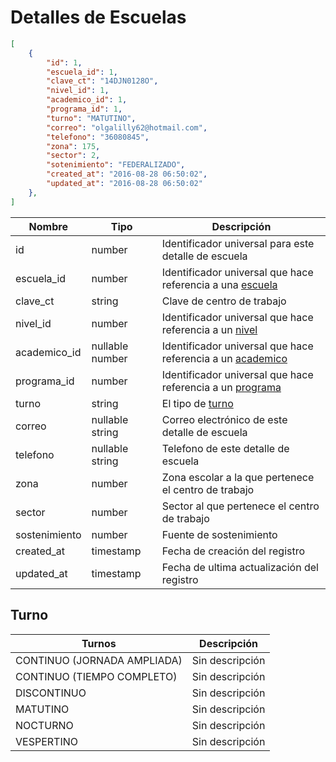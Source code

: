 # Detalles de Escuelas

```json
[
	{
	    "id": 1,
	    "escuela_id": 1,
	    "clave_ct": "14DJN0128O",
	    "nivel_id": 1,
	    "academico_id": 1,
	    "programa_id": 1,
	    "turno": "MATUTINO",
	    "correo": "olgalilly62@hotmail.com",
	    "telefono": "36080845",
	    "zona": 175,
	    "sector": 2,
	    "sotenimiento": "FEDERALIZADO",
	    "created_at": "2016-08-28 06:50:02",
	    "updated_at": "2016-08-28 06:50:02"
	},
]
```

 Nombre    | Tipo    | Descripción
---------- | ------- | -----------
 id | number  | Identificador universal para este detalle de escuela
 escuela_id | number | Identificador universal que hace referencia a una [escuela](#escuelas)
 clave_ct | string | Clave de centro de trabajo
 nivel_id | number | Identificador universal que hace referencia a un [nivel](#niveles)
 academico_id | nullable number | Identificador universal que hace referencia a un [academico](#academicos) 
 programa_id | number | Identificador universal que hace referencia a un [programa](#programas) 
 turno | string | El tipo de [turno](#turno)
 correo | nullable string | Correo electrónico de este detalle de escuela
 telefono | nullable string | Telefono de este detalle de escuela 
 zona | number | Zona escolar a la que pertenece el centro de trabajo
 sector | number | Sector al que pertenece el centro de trabajo
 sostenimiento | number | Fuente de sostenimiento
 created_at | timestamp | Fecha de creación del registro
 updated_at | timestamp | Fecha de ultima actualización del registro

 ## Turno

 Turnos | Descripción
------- | -----------
 CONTINUO (JORNADA AMPLIADA) | Sin descripción
 CONTINUO (TIEMPO COMPLETO) | Sin descripción
 DISCONTINUO | Sin descripción
 MATUTINO | Sin descripción
 NOCTURNO | Sin descripción
 VESPERTINO | Sin descripción
